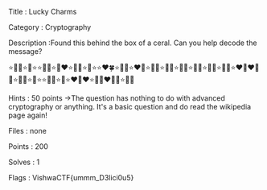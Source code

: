 Title : Lucky Charms 

Category : Cryptography

Description :Found this behind the box of a ceral. Can you help decode the message? 

⭐🧲🌈⭐🦄⭐⭐🌈🍀⭐🦄❤️⭐🌈🎈⭐🌚⭐⭐❤️🍀⭐🧲🌚⭐❤️🌈⭐🎈🍀⭐🌈🦄⭐🌈🌈⭐🌈🌈⭐🌈🌈⭐🍀🎈⭐❤️🌚❤️🌈🍀⭐🦄🌚⭐🦄⭐⭐🌚🍀⭐🦄⭐❤️🌈❤️⭐🌈🦄❤️🌈🦄⭐🎈🦄

Hints : 50 points ->The question has nothing to do with advanced cryptography or anything. It's a basic question and do read the wikipedia page again!

Files : none

Points : 200

Solves : 1

Flags : VishwaCTF{ummm_D3lici0u5}
